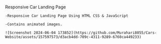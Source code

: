 Responsive Car Landing Page

    -Responsive Car Landing Page Using HTML CSS & JavaScript
    
    -Contains animated images.

    ![Screenshot 2024-06-04 173852](https://github.com/Murahari8055/Cars-Website/assets/157597573/d3acb4dd-709c-4311-9289-6760ca449233)
